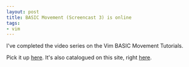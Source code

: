 ```yaml
---
layout: post
title: BASIC Movement (Screencast 3) is online
tags:
- vim
---
```

I've completed the video series on the Vim BASIC Movement Tutorials.

Pick it up <a href="http://vimeo.com/6216655">here</a>. It's also catalogued on this site, right <a href="http://www.derekwyatt.org/?page_id=9">here</a>.
